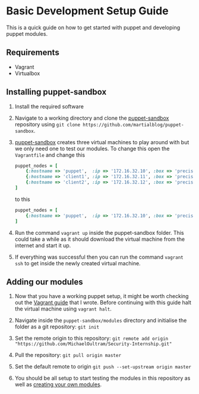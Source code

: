 # Basic Development Setup Guide

This is a quick guide on how to get started with puppet and developing puppet
modules.

## Requirements

-   Vagrant
-   Virtualbox

## Installing puppet-sandbox

1.  Install the required software

2.  Navigate to a working directory and clone the
    [puppet-sandbox](https://github.com/martialblog/puppet-sandbox) repository
    using `git clone https://github.com/martialblog/puppet-sandbox`.

3.  [puppet-sandbox](https://github.com/martialblog/puppet-sandbox) creates
    three virtual machines to play around with but we only need one to test our
    modules. To change this open the `Vagrantfile` and change this

    ```ruby
    puppet_nodes = [
      	{:hostname => 'puppet',  :ip => '172.16.32.10', :box => 'precise64', :fwdhost => 8140, :fwdguest => 8140, :ram => 512},
      	{:hostname => 'client1', :ip => '172.16.32.11', :box => 'precise64'},
      	{:hostname => 'client2', :ip => '172.16.32.12', :box => 'precise64'},
    ]
    ```

    to this

    ```ruby
    puppet_nodes = [
      	{:hostname => 'puppet',  :ip => '172.16.32.10', :box => 'precise64', :fwdhost => 8140, :fwdguest => 8140, :ram => 512},
    ]
    ```

4.  Run the command `vagrant up` inside the puppet-sandbox folder. This could
    take a while as it should download the virtual machine from the internet
    and start it up.

5.  If everything was successful then you can run the command `vagrant ssh` to
    get inside the newly created virtual machine.

## Adding our modules

1.  Now that you have a working puppet setup, it might be worth checking out
    the [Vagrant guide](VAGRANT.md) that I wrote. Before continuing with this
    guide halt the virtual machine using `vagrant halt`.

2.  Navigate inside the `puppet-sandbox/modules` directory and initialise the
    folder as a git repository: `git init`

3.  Set the remote origin to this repository: `git remote add origin
    "https://github.com/MichaelOultram/Security-Internship.git"`

4.  Pull the repository: `git pull origin master`

5.  Set the default remote to origin `git push --set-upstream origin master`

6.  You should be all setup to start testing the modules in this repository as
    well as [creating your own modules](PUPPET.md).
